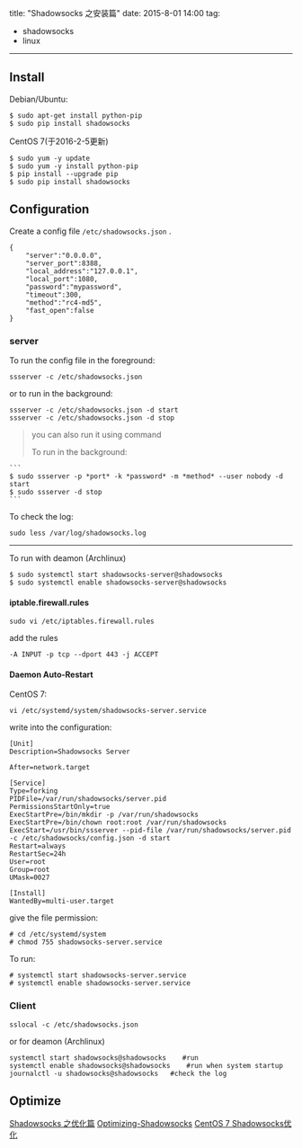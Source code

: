 title: "Shadowsocks 之安装篇"
date: 2015-8-01 14:00
tag: 
- shadowsocks
- linux
---

Install
-------

Debian/Ubuntu:

```
$ sudo apt-get install python-pip
$ sudo pip install shadowsocks
```

CentOS 7(于2016-2-5更新)

```
$ sudo yum -y update
$ sudo yum -y install python-pip
$ pip install --upgrade pip
$ sudo pip install shadowsocks
```
<!--more-->

Configuration
----------------

Create a config file `/etc/shadowsocks.json` .

```
{
	"server":"0.0.0.0",
	"server_port":8388,
	"local_address":"127.0.0.1",
	"local_port":1080,
	"password":"mypassword",
	"timeout":300,
	"method":"rc4-md5",
	"fast_open":false
}
```

### server

To run the config file in the foreground:

```
ssserver -c /etc/shadowsocks.json
```

or to run in the background:

```
ssserver -c /etc/shadowsocks.json -d start
ssserver -c /etc/shadowsocks.json -d stop
```

> you can also run it using command
> 
> To run in the background:
> 
	```
	$ sudo ssserver -p *port* -k *password* -m *method* --user nobody -d start 
	$ sudo ssserver -d stop
 	```

To check the log:

```
sudo less /var/log/shadowsocks.log
```

---

To run with deamon (Archlinux)

```
$ sudo systemctl start shadowsocks-server@shadowsocks
$ sudo systemctl enable shadowsocks-server@shadowsocks
```

#### iptable.firewall.rules

```
sudo vi /etc/iptables.firewall.rules
```

add the rules 

```
-A INPUT -p tcp --dport 443 -j ACCEPT
```

#### Daemon Auto-Restart

CentOS 7:

```
vi /etc/systemd/system/shadowsocks-server.service
```

write into the configuration:

```
[Unit]
Description=Shadowsocks Server

After=network.target

[Service]
Type=forking
PIDFile=/var/run/shadowsocks/server.pid
PermissionsStartOnly=true
ExecStartPre=/bin/mkdir -p /var/run/shadowsocks
ExecStartPre=/bin/chown root:root /var/run/shadowsocks
ExecStart=/usr/bin/ssserver --pid-file /var/run/shadowsocks/server.pid -c /etc/shadowsocks/config.json -d start
Restart=always
RestartSec=24h
User=root
Group=root
UMask=0027

[Install]
WantedBy=multi-user.target
```

give the file permission:

```
# cd /etc/systemd/system
# chmod 755 shadowsocks-server.service
```

To run:

```
# systemctl start shadowsocks-server.service
# systemctl enable shadowsocks-server.service 
```

### Client

```
sslocal -c /etc/shadowsocks.json
```

or for deamon (Archlinux)

```
systemctl start shadowsocks@shadowsocks	   #run
systemctl enable shadowsocks@shadowsocks    #run when system startup
journalctl -u shadowsocks@shadowsocks	#check the log
```

Optimize
-----------

[Shadowsocks 之优化篇](http://www.leyar.me/optimize-the-shadowsocks/)
[Optimizing-Shadowsocks](https://github.com/shadowsocks/shadowsocks/wiki/Optimizing-Shadowsocks)
[CentOS 7 Shadowsocks优化](https://www.ifshow.com/centos-7-shadowsocks-optimization/)
